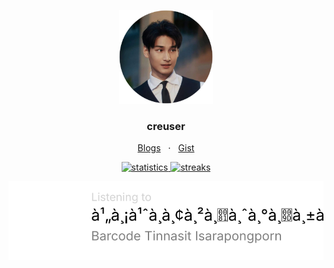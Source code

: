 <p align="center"><a href="https://github.com/creuserr">
  <img src="avatar.png" width="150" height="150" alt="creuser">
</a></p>
<h3 align="center">creuser</h3>
<p align="center">
  <a href="https://dev.to/creuserr">Blogs</a>
  &nbsp; &sdot; &nbsp;
  <a href="https://gist.github.com/creuserr">Gist</a>
</p>

<p align="center"><a href="https://github.com/creuserr">
  <img src="https://github-readme-stats.vercel.app/api?username=creuserr&show_icons=true" alt="statistics"></img>
  <img src="https://github-readme-streak-stats.herokuapp.com/?user=creuserr" alt="streaks"></img>
</a></p>

[![Music](music.svg)](https://m.youtube.com/results?search_query=%E0%B9%84%E0%B8%A1%E0%B9%88%E0%B8%AD%E0%B8%A2%E0%B8%B2%E0%B8%81%E0%B8%88%E0%B8%B0%E0%B8%9D%E0%B8%B1%E0%B8%99%E0%B8%94%E0%B8%B5%20%28NO%20MORE%20DREAM%29%20Barcode%20Tinnasit%20Isarapongporn)